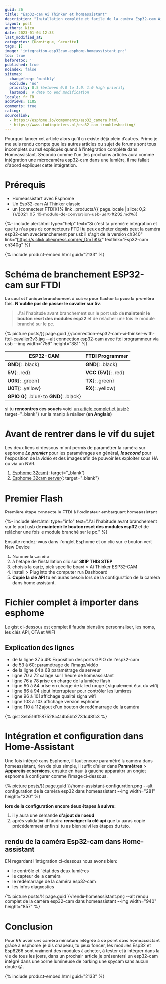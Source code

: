 ```yaml
---
guid: 36
title: "Esp32-cam Ai Thinker et homeassistant"
description: "Installation complète et facile de la caméra Esp32-cam Ai-thinker dans homeassistant via esphome"
layout: post
authors: Nico
date: 2023-01-04 12:33
last_modified_at: 
categories: [Domotique, Securite]
tags: []
image: 'integration-esp32cam-esphome-homeassistant.png'
toc: true
beforetoc: ''
published: true
noindex: false
sitemap:
  changefreq: 'monthly'
  exclude: 'no'
  priority: 0.5 #between 0.0 to 1.0, 1.0 high priority
  lastmod:  # date to end modification
locale: fr_FR
addViews: 1185
comments: true
rating:  
sourcelink:
  - https://esphome.io/components/esp32_camera.html
  - https://www.studiopieters.nl/esp32-cam-troubleshooting/
---
```


Pourquoi lancer cet article alors qu'il en existe déjà plein d'autres. Primo je me suis rendu compte que les autres articles ou sujet de forums sont tous incomplets ou mal expliqués quand à l'intégration complète dans Homeassistant. Secondo comme l'un des prochains articles aura comme intégration une microcaméra esp32-cam dans une lumière, il me fallait d'abord expliquer cette intégration.

# Prérequis
- Homeassistant avec Esphome
- Un Esp32-cam Ai Thinker classic
- un [connecteur FTDI]({% link _products/{{ page.locale | slice: 0,2 }}/2021-05-19-module-de-conversion-usb-uart-ft232.md%})

{%- include alert.html type="help" text="Si c'est ta première intégration et que tu n'as pas de connecteurs FTDI tu peux acheter depuis peut la caméra esp32-cam avecbranchement par usb il s'agit de la version ch340" link="https://s.click.aliexpress.com/e/_DmTiKkr" textlink="Esp32-cam ch340g" %}

{% include product-embed.html guid="2133" %}

# Schéma de branchement ESP32-cam sur FTDI

Le seul et l'unique branchement à suivre pour flasher la puce la première fois. **N'oublie pas de passer le cavalier sur 5v**.
> J'ai l'habitude avant branchement sur le port usb de **maintenir le bouton reset des modules esp32** et de relâcher une fois le module branché sur le pc.

{% picture posts/{{ page.guid }}/connection-esp32-cam-ai-thinker-with-ftdi-cavalier3v3.jpg --alt connection esp32-cam avec ftdi programmeur via usb --img width="756" height="381" %}

|ESP32-CAM|FTDI Programmer|
|---------|---------------|
|**GND**{: .black}|**GND**{: .black}|
|**5V**{: .red}|**VCC (5V)**{: .red}|
|**U0R**{: .green}|**TX**{: .green}|
|**U0T**{: .yellow}|**RX**{: .yellow}|
|**GPIO 0**{: .blue} to **GND**{: .black}||

si tu **rencontres des soucis** voici [un article complet et juste](https://www.studiopieters.nl/esp32-cam-troubleshooting/){: target="_blank"} sur la manip à réaliser **(en Anglais)**

# Avant de rentrer dans le vif du sujet

Les deux liens ci-dessous m'ont permis de paramétrer la caméra sur esphome
***Le premier*** pour les paramétrages en général, ***le second*** pour l'exposition de la vidéo et des images afin de pouvoir les exploiter sous HA ou via un NVR.

1. [Esphome 32cam](https://esphome.io/components/esp32_camera.html){: target="_blank"}
2. [Esphome 32cam server](https://esphome.io/components/esp32_camera_web_server.html){: target="_blank"}

# Premier Flash

Première étape connecte le FTDI à l'ordinateur embarquant homeassistant

{%- include alert.html type="info" text="J'ai l'habitude avant branchement sur le port usb de <b>maintenir le bouton reset des modules esp32</b> et de relâcher une fois le module branché sur le pc." %}

Ensuite rendez-vous dans l'onglet Esphome et on clic sur le bouton vert New Device
1. Nomme la caméra
2. à l'étape de l'installation clic sur **SKIP THIS STEP**
3. choisis la carte, pick specific board > Ai Thinker ESP32-CAM
4. install > Plug into the computer run Dashboard
5. **Copie la clé API** tu en auras besoin lors de la configuration de la caméra dans home assistant.

# Fichier complet à importer dans esphome

Le gist ci-dessous est complet il faudra biensûre personnaliser, les noms, les clés API, OTA et WIFI

## Explication des lignes

- de la ligne 37 à 49: Exposition des ports GPIO de l'esp32-cam
- de 53 à 60: paramétrage de l'image/vidéo
- de la ligne 64 à 68 paramétrage du serveur
- ligne 70 à 72 calage sur l'heure de homeassistant
- ligne 76 à 78 prise en charge de la lumière flash
- ligne 80 à 84 prise en charge de la led rouge ( signalement état du wifi)
- ligne 86 à 94 ajout interrupteur pour contrôler les lumières
- ligne 96 à 101 affichage qualité signa wifi
- ligne 103 à 108 affichage version esphome
- ligne 110 à 112 ajout d'un bouton de redémarrage de la caméra

{% gist 3eb516ff987528c414b5bb273dc48fc3 %}

# Intégration et configuration dans Home-Assistant

Une fois intégré dans Esphome, il faut encore paramétré la caméra dans homeassistant, rien de plus simple, il suffit d'aller dans **Paramètres** > **Appareils et services**, ensuite en haut à gauche apparaîtra un onglet esphome à configurer comme l'image ci-dessous.

{% picture posts/{{ page.guid }}/home-assistant-configuration.png --alt configuration de la caméra esp32 dans homeassistant --img width="281" height="320" %}

**lors de la configuration encore deux étapes à suivre:**

1. il y aura une demande **d'ajout de noeud**
2. après validation il faudra **renseigner la clé api** que tu auras copié précédemment enfin si tu as bien suivi les étapes du tuto.

## rendu de la caméra Esp32-cam dans Home-assistant

EN regardant l'intégration ci-dessous nous avons bien:

- le contrôle et l'état des deux lumières
- le capteur de la caméra
- le redémarrage de la caméra esp32-cam
- les infos diagnostics

{% picture posts/{{ page.guid }}/rendu-homeassistant.png --alt rendu complet de la caméra esp32-cam dans homeassistant --img width="940" height="857" %}

# Conclusion

Pour 6€ avoir une caméra miniature intégrée à ce point dans homeassistant grâce à esphome, je dis chapeau, tu peux foncer, les modules Esp32 et Esp8266 sont vraiment des modules à acheter, à tester et à intégrer dans la vie de tous les jours, dans un prochain article je présenterai un esp32-cam intégré dans une borne lumineuse de parking une spycam sans aucun doute 😜.


{% include product-embed.html guid="2133" %}

